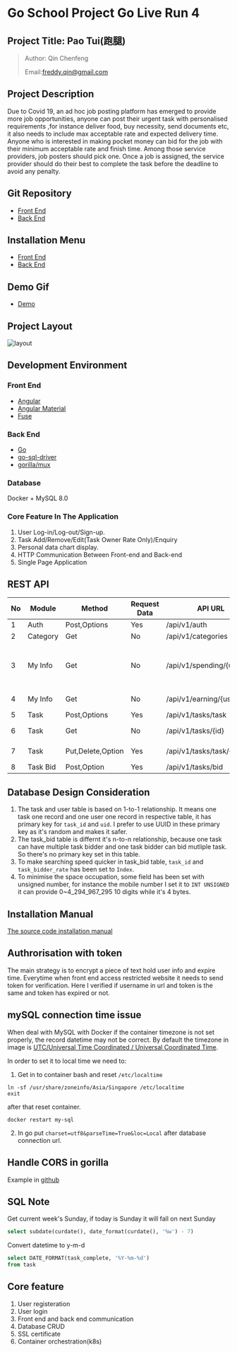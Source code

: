 # Go School Project Go Live Run 4

## Project Title: Pao Tui(跑腿)

> Author: Qin Chenfeng
>
> Email:freddy.qin@gmail.com

## Project Description

Due to Covid 19, an ad hoc job posting platform has emerged to provide more job opportunities, anyone can post their urgent task with personalised requirements ,for instance deliver food, buy necessity, send documents etc, it also needs to include max acceptable rate and expected delivery time. Anyone who is interested in making pocket money can bid for the job with their minimum acceptable rate and finish time. Among those service providers, job posters should pick one.
Once a job is assigned, the service provider should do their best to complete the task before the deadline to avoid any penalty.
## Git Repository
- [Front End](https://github.com/qinchenfeng/ProjectGoLiveRun4FrontEnd)
- [Back End](https://github.com/qinchenfeng/ProjectGoLiveRun4BackEnd)
## Installation Menu
- [Front End](https://github.com/qinchenfeng/ProjectGoLiveRun4FrontEnd#installation-guide)
- [Back End](https://github.com/qinchenfeng/ProjectGoLiveRun4BackEnd#installation-manual)
## Demo Gif
- [Demo](https://github.com/qinchenfeng/ProjectGoLiveRun4FrontEnd#demo)
## Project Layout
![layout](https://i.imgur.com/NNINJHs.png)
## Development Environment
### Front End
- [Angular](https://angular.io/)
- [Angular Material](https://material.angular.io/)
- [Fuse](http://angular-material.fusetheme.com/sign-in?redirectURL=%2Fdashboards%2Fproject%3Fv12.0.0%3D)
### Back End
- [Go](https://golang.org/)
- [go-sql-driver](https://github.com/go-sql-driver/mysql)
- [gorilla/mux](https://github.com/gorilla/mux)
### Database
Docker + MySQL 8.0
### Core Feature In The Application
1. User Log-in/Log-out/Sign-up.
2. Task Add/Remove/Edit(Task Owner Rate Only)/Enquiry
3. Personal data chart display.
4. HTTP Communication Between Front-end and Back-end
5. Single Page Application
## REST API
|No| Module  | Method|Request Data|API URL|Query Key|
|---|---|---|---|---|---|
|1|Auth|Post,Options|Yes|/api/v1/auth|option{login,token-verify}|
|2|Category|Get|No|/api/v1/categories|
|3|My Info|Get|No|/api/v1/spending/{userID}|chart-type{card,summary,datasource},date{yesterday,two-days-ago,three-days-ago},category{buy-necessity,food-delivery,send-document,other},date{last-week,this-week}|
|4|My Info|Get|No|/api/v1/earning/{userID}|chart-type{card,radar,datasource},date{last-week,this-week}|
|5|Task|Post,Options|Yes|/api/v1/tasks/task||
|6|Task|Get|No|/api/v1/tasks/{id}|identity{user,task},options{on-going},category{only-me,exclude-me}|
|7|Task|Put,Delete,Option|Yes|/api/v1/tasks/task/{taskID}|option{confirm-task-deliver,update-expected-rate,delete}|
|8|Task Bid|Post,Option|Yes|/api/v1/tasks/bid|


## Database Design Consideration

1. The task and user table is based on 1-to-1 relationship. It means one task one record and one user one record in
   respective table, it has primary key for `task_id` and `uid`. I prefer to use UUID in these primary key as it's
   random and makes it safer.
2. The task_bid table is differnt it's n-to-n relationship, because one task can have multiple task bidder and one task
   bidder can bid mutliple task. So there's no primary key set in this table.
3. To make searching speed quicker in task_bid table, `task_id` and `task_bidder_rate` has been set to `Index`.
4. To minimise the space occupation, some field has been set with unsigned number, for instance the mobile number I set
   it to `INT UNSIGNED` it can provide 0~4_294_967_295 10 digits while it's 4 bytes.

## Installation Manual
[The source code installation manual](https://github.com/qinchenfeng/ProjectGoLiveRun4BackEnd/blob/master/installation/README.md)

## Authrorisation with token

The main strategy is to encrypt a piece of text hold user info and expire time. Everytime when front end access
restricted website it needs to send token for verification. Here I verified if username in url and token is the same and
token has expired or not.



## mySQL connection time issue

When deal with MySQL with Docker if the container timezone is not set properly, the record datetime may not be correct.
By default the timezone in image
is [UTC/Universal Time Coordinated / Universal Coordinated Time](https://www.timeanddate.com/worldclock/timezone/utc).

In order to set it to local time we need to:

1. Get in to container bash and reset `/etc/localtime`

```shell
ln -sf /usr/share/zoneinfo/Asia/Singapore /etc/localtime
exit
```

after that reset container.

```shell
docker restart my-sql
```

2. In go put `charset=utf8&parseTime=True&loc=Local` after database connection url.

## Handle CORS in gorilla

Example in [github](https://github.com/gorilla/mux#handling-cors-requests)

## SQL Note

Get current week's Sunday, if today is Sunday it will fall on next Sunday

```sql
select subdate(curdate(), date_format(curdate(), '%w') - 7)
```

Convert datetime to y-m-d

```sql
select DATE_FORMAT(task_complete, '%Y-%m-%d')
from task
```

## Core feature

1. User registeration
2. User login
3. Front end and back end communication
4. Database CRUD
5. SSL certificate
6. Container orchestration(k8s)

